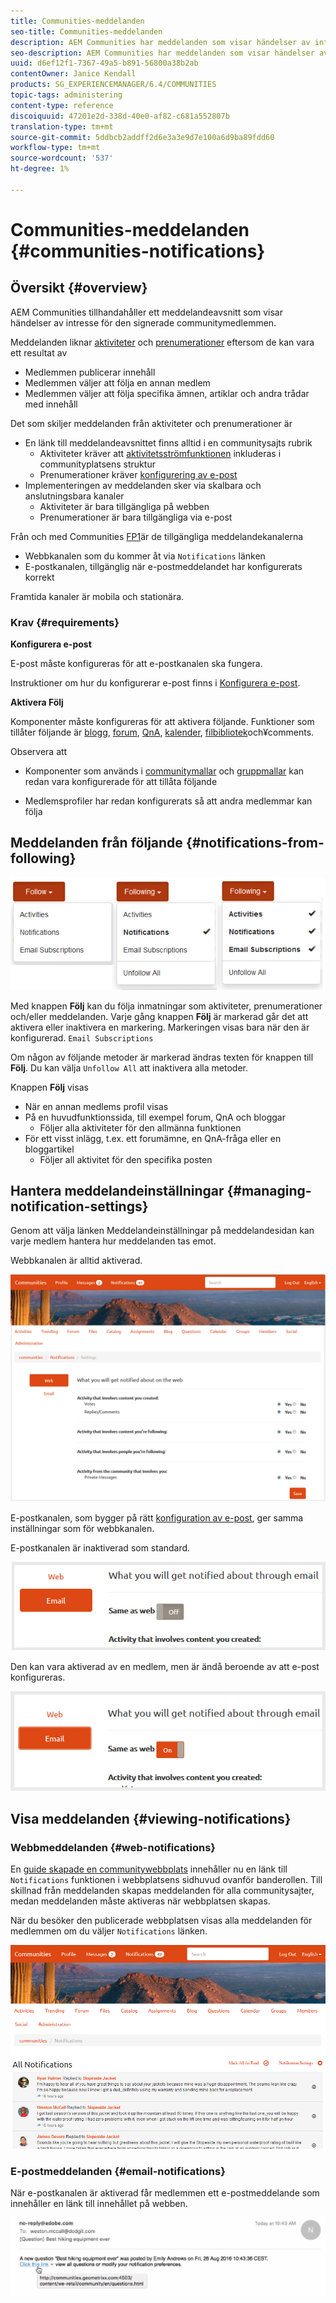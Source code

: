 ```yaml
---
title: Communities-meddelanden
seo-title: Communities-meddelanden
description: AEM Communities har meddelanden som visar händelser av intresse för den inloggade communitymedlemmen
seo-description: AEM Communities har meddelanden som visar händelser av intresse för den inloggade communitymedlemmen
uuid: d6ef12f1-7367-49a5-b891-56800a38b2ab
contentOwner: Janice Kendall
products: SG_EXPERIENCEMANAGER/6.4/COMMUNITIES
topic-tags: administering
content-type: reference
discoiquuid: 47201e2d-338d-40e0-af82-c681a552807b
translation-type: tm+mt
source-git-commit: 5ddbcb2addff2d6e3a3e9d7e100a6d9ba89fdd60
workflow-type: tm+mt
source-wordcount: '537'
ht-degree: 1%

---
```



# Communities-meddelanden {#communities-notifications}

## Översikt {#overview}

AEM Communities tillhandahåller ett meddelandeavsnitt som visar händelser av intresse för den signerade communitymedlemmen.

Meddelanden liknar [aktiviteter](essentials-activities.md) och [prenumerationer](subscriptions.md) eftersom de kan vara ett resultat av

* Medlemmen publicerar innehåll
* Medlemmen väljer att följa en annan medlem
* Medlemmen väljer att följa specifika ämnen, artiklar och andra trådar med innehåll

Det som skiljer meddelanden från aktiviteter och prenumerationer är

* En länk till meddelandeavsnittet finns alltid i en communitysajts rubrik
   * Aktiviteter kräver att [aktivitetsströmfunktionen](functions.md#activity-stream-function) inkluderas i communityplatsens struktur
   * Prenumerationer kräver [konfigurering av e-post](email.md)
* Implementeringen av meddelanden sker via skalbara och anslutningsbara kanaler
   * Aktiviteter är bara tillgängliga på webben
   * Prenumerationer är bara tillgängliga via e-post

Från och med Communities [FP1](deploy-communities.md#latestfeaturepack)är de tillgängliga meddelandekanalerna

* Webbkanalen som du kommer åt via `Notifications` länken
* E-postkanalen, tillgänglig när e-postmeddelandet har konfigurerats korrekt

Framtida kanaler är mobila och stationära.

### Krav {#requirements}

**Konfigurera e-post**

E-post måste konfigureras för att e-postkanalen ska fungera.

Instruktioner om hur du konfigurerar e-post finns i [Konfigurera e-post](analytics.md).

**Aktivera Följ**

Komponenter måste konfigureras för att aktivera följande. Funktioner som tillåter följande är [blogg](blog-feature.md), [forum](forum.md), [QnA](working-with-qna.md), [kalender](calendar.md), [filbibliotek](file-library.md)[](comments.md)och¥comments.

Observera att

* Komponenter som används i [communitymallar](sites.md) och [gruppmallar](tools-groups.md) kan redan vara konfigurerade för att tillåta följande

* Medlemsprofiler har redan konfigurerats så att andra medlemmar kan följa

## Meddelanden från följande {#notifications-from-following}

![chlimage_1-254](assets/chlimage_1-254.png)

Med knappen **Följ** kan du följa inmatningar som aktiviteter, prenumerationer och/eller meddelanden. Varje gång knappen **Följ** är markerad går det att aktivera eller inaktivera en markering. Markeringen visas bara när den är konfigurerad. `Email Subscriptions`

Om någon av följande metoder är markerad ändras texten för knappen till **Följ**. Du kan välja `Unfollow All` att inaktivera alla metoder.

Knappen **Följ** visas

* När en annan medlems profil visas
* På en huvudfunktionssida, till exempel forum, QnA och bloggar
   * Följer alla aktiviteter för den allmänna funktionen
* För ett visst inlägg, t.ex. ett forumämne, en QnA-fråga eller en bloggartikel
   * Följer all aktivitet för den specifika posten

## Hantera meddelandeinställningar {#managing-notification-settings}

Genom att välja länken Meddelandeinställningar på meddelandesidan kan varje medlem hantera hur meddelanden tas emot.

Webbkanalen är alltid aktiverad.

![chlimage_1-255](assets/chlimage_1-255.png)

E-postkanalen, som bygger på rätt [konfiguration av e-post](email.md), ger samma inställningar som för webbkanalen.

E-postkanalen är inaktiverad som standard.

![chlimage_1-256](assets/chlimage_1-256.png)

Den kan vara aktiverad av en medlem, men är ändå beroende av att e-post konfigureras.

![chlimage_1-257](assets/chlimage_1-257.png)

## Visa meddelanden {#viewing-notifications}

### Webbmeddelanden {#web-notifications}

En [guide skapade en communitywebbplats](sites-console.md) innehåller nu en länk till `Notifications` funktionen i webbplatsens sidhuvud ovanför banderollen. Till skillnad från meddelanden skapas meddelanden för alla communitysajter, medan meddelanden måste aktiveras när webbplatsen skapas.

När du besöker den publicerade webbplatsen visas alla meddelanden för medlemmen om du väljer `Notifications` länken.

![chlimage_1-258](assets/chlimage_1-258.png)

### E-postmeddelanden {#email-notifications}

När e-postkanalen är aktiverad får medlemmen ett e-postmeddelande som innehåller en länk till innehållet på webben.

![chlimage_1-259](assets/chlimage_1-259.png)

